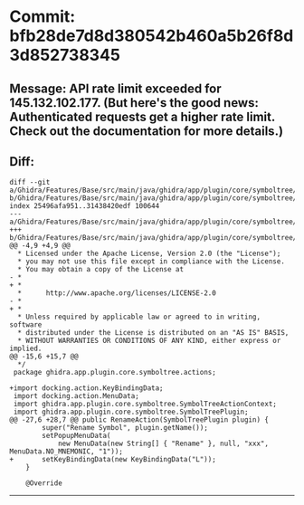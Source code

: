 # Commit: bfb28de7d8d380542b460a5b26f8d3d852738345
## Message: API rate limit exceeded for 145.132.102.177. (But here's the good news: Authenticated requests get a higher rate limit. Check out the documentation for more details.)
## Diff:
```
diff --git a/Ghidra/Features/Base/src/main/java/ghidra/app/plugin/core/symboltree/actions/RenameAction.java b/Ghidra/Features/Base/src/main/java/ghidra/app/plugin/core/symboltree/actions/RenameAction.java
index 25496afa951..31438420edf 100644
--- a/Ghidra/Features/Base/src/main/java/ghidra/app/plugin/core/symboltree/actions/RenameAction.java
+++ b/Ghidra/Features/Base/src/main/java/ghidra/app/plugin/core/symboltree/actions/RenameAction.java
@@ -4,9 +4,9 @@
  * Licensed under the Apache License, Version 2.0 (the "License");
  * you may not use this file except in compliance with the License.
  * You may obtain a copy of the License at
- * 
+ *
  *      http://www.apache.org/licenses/LICENSE-2.0
- * 
+ *
  * Unless required by applicable law or agreed to in writing, software
  * distributed under the License is distributed on an "AS IS" BASIS,
  * WITHOUT WARRANTIES OR CONDITIONS OF ANY KIND, either express or implied.
@@ -15,6 +15,7 @@
  */
 package ghidra.app.plugin.core.symboltree.actions;
 
+import docking.action.KeyBindingData;
 import docking.action.MenuData;
 import ghidra.app.plugin.core.symboltree.SymbolTreeActionContext;
 import ghidra.app.plugin.core.symboltree.SymbolTreePlugin;
@@ -27,6 +28,7 @@ public RenameAction(SymbolTreePlugin plugin) {
 		super("Rename Symbol", plugin.getName());
 		setPopupMenuData(
 			new MenuData(new String[] { "Rename" }, null, "xxx", MenuData.NO_MNEMONIC, "1"));
+		setKeyBindingData(new KeyBindingData("L"));
 	}
 
 	@Override
```
-----------------------------------
